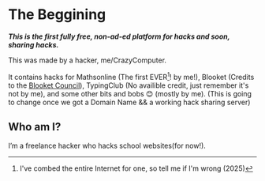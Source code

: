 # The Beggining
***This is the first fully free, non-ad-ed platform for hacks and soon, sharing hacks.***  

This was made by a hacker, me/CrazyComputer.  

It contains hacks for Mathsonline (The first EVER[^1]! by me!), Blooket (Credits to the [Blooket Council](https://github.com/Blooket-Council)), TypingClub (No availible credit, just remember it's not by me), and some other bits and bobs 😊 (mostly by me). (This is going to change once we got a Domain Name && a working hack sharing server)

## Who am I?
I’m a freelance hacker who hacks school websites(for now!).  

[^1]: I've combed the entire Internet for one, so tell me if I'm wrong (2025)
